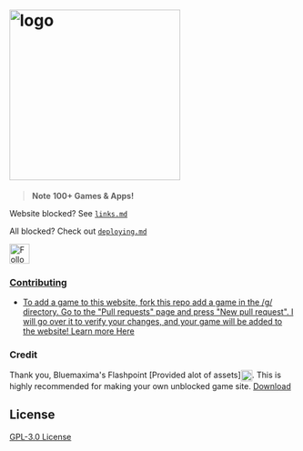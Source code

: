 # <a href="https://nate-games.github.io/home"><img src="https://github.com/nate-games/nate-games.github.io/assets/131909495/ec753042-8f99-4a29-ae97-041366748059" alt="logo" style="height: auto; width: 300px;" title="play"></a>
> **Note**
> **100+ Games & Apps!**

Website blocked? See [`links.md`](https://github.com/nate-games/nate-games.github.io/blob/main/links.md)

All blocked? Check out [`deploying.md`](https://github.com/nate-games/nate-games.github.io/blob/main/deploying.md)

<a href="https://www.youtube.com/@n4t3_?sub_confirmation=1"><img src="https://raw.githubusercontent.com/nate-games/nate-games.github.io/main/0/assets/img/yt.png" alt="Follow on YT" style="height: 35px; width: auto; vertical-align: middle;"/></a><a href="https://github.com/nate-games">

### Contributing

- To add a game to this website, fork this repo add a game in the /g/ directory. Go to the "Pull requests" page and press "New pull request". I will go over it to verify your changes, and your game will be added to the website! Learn more [Here](https://docs.github.com/en/get-started/quickstart/contributing-to-projects)
### Credit
Thank you, Bluemaxima's Flashpoint [Provided alot of assets]<img src="https://upload.wikimedia.org/wikipedia/commons/thumb/2/26/BlueMaxima%27s_Flashpoint_logo_-_inverted.svg/2048px-BlueMaxima%27s_Flashpoint_logo_-_inverted.svg.png" width="20" style="vertical-align: middle;">. This is highly recommended for making your own unblocked game site.
[Download](https://bluemaxima.org/flashpoint/)

## License
[GPL-3.0 License](https://github.com/nate-games/nate-games.github.io/blob/main/LICENSE.txt#view)
